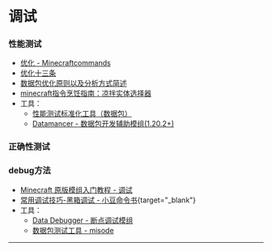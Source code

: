 # 调试
<ColorLine :height="4"/>

### 性能测试
- [优化 - Minecraftcommands](https://minecraftcommands.github.io/wiki/optimising)
- [优化十三条](/index/附录4.md/#优化十三条)
- [数据包优化原则以及分析方式简述](/feature/archive/202504/3/content.md)
- [minecraft指令烹饪指南：凉拌实体选择器](/feature/archive/202507/2/content.md)
- 工具：
  - [性能测试标准化工具（数据包）](https://github.com/xiaodou8593/perf_1.0)
  - [Datamancer - 数据包开发辅助模组(1.20.2+)](https://modrinth.com/mod/datamancer) 
### 正确性测试
### debug方法
- [Minecraft 原版模组入门教程 - 调试](https://zhangshenxing.github.io/VanillaModTutorial/#%E8%B0%83%E8%AF%95)
- [常用调试技巧-黑箱调试 - 小豆命令书](https://xdcmd.vari.fun/chapter2-%E5%B8%B8%E7%94%A8%E8%B0%83%E8%AF%95%E6%8A%80%E5%B7%A7/1.%E6%B5%8B%E8%AF%95%E6%96%B9%E6%B3%95/1.%E9%BB%91%E7%AE%B1%E6%B5%8B%E8%AF%95.html){target="_blank"}
- 工具：
  - [Data Debugger - 断点调试模组](https://github.com/Alumopper/Datapack-Debugger)
  - [数据包测试工具 - misode](https://github.com/misode/packtest)

---
<script setup>
import { useData } from 'vitepress'
import ColorLine from '/.vitepress/vue/ColorLine.vue'
const { isDark } = useData()
</script>

<ClientOnly>
  <GiscusComment
    repo="CR-019/datapack-index"
    repoId="R_kgDONRhuqw"
    category="闲聊 Chats"
    categoryId="DIC_kwDONRhuq84CkchW"
    mapping="number"
    term="10"
    :strict="false"
    :reactionsEnabled="true"
    emitMetadata="0"
    inputPosition="top"
    :theme="isDark ? 'dark' : 'light'"
    lang="zh-CN"
    loading="lazy"
    class="giscus-wrapper"
  />
</ClientOnly>

<style>
.giscus-wrapper {
  margin: 3rem auto;
  max-width: 800px;
  padding-top: 2rem;
  border-top: 1px solid var(--vp-c-divider);
}
</style>